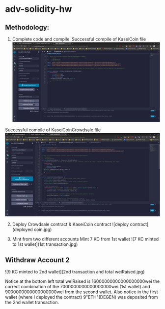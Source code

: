 # adv-solidity-hw

## Methodology:

1. Complete code and compile:
Successful compile of KaseiCoin file
![compile contract](compiledCoin.jpg)

Successful compile of KaseiCoinCrowdsale file
![compile contract](compileCrowdsale.jpg)

2. Deploy Crowdsale contract & KaseiCoin contract
![deploy contract](deployed coin.jpg)

3. Mint from two different accounts
Mint 7 KC from 1st wallet
![7 KC minted to 1st wallet](1st transaction.jpg)

## Withdraw Account 2
![9 KC minted to 2nd wallet](2nd transaction and total weiRaised.jpg)

Notice at the bottom left total weiRaised is 16000000000000000000wei the correct combination of the 7000000000000000000wei (1st wallet) and 9000000000000000000wei from the second wallet.  Also notice in the first wallet (where I deployed the contract) 9"ETH"(DEGEN) was deposited from the 2nd wallet transaction.
